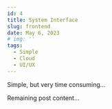```yaml
---
id: 4
title: System Interface
slug: frontend
date: May 6, 2023
# img: ''
tags: 
  - Simple
  - Cloud
  - UI/UX
---
```


Simple, but very time consuming...
<!--more-->

Remaining post content...

